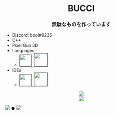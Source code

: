 <h1 align="center">BUCCI</h1>
<h3 align="center">無駄なものを作っています</h3>

- Discord: boo!#9235
- C++ 
- Pixel Gun 3D
- Languages
  - <a href=""><img src="https://raw.githubusercontent.com/yurijserrano/Github-Profile-Readme-Logos/master/programming%20languages/python.svg" width=40 height=40>, <img src="https://raw.githubusercontent.com/yurijserrano/Github-Profile-Readme-Logos/master/programming%20languages/c%2B%2B.svg" width=45 height=45></a>
- IDEs
  - <a href=""><img src="https://raw.githubusercontent.com/yurijserrano/Github-Profile-Readme-Logos/master/text%20editors/vscode.svg" width=40 height=40>,  <img src="https://raw.githubusercontent.com/yurijserrano/Github-Profile-Readme-Logos/master/ides/vs-studio.svg" width=45 height=45>
  
<p align="center">
  <a href=""><img src="https://github-readme-stats.vercel.app/api?username=BUCCImu&show_icons=true&bg_color=242424&text_color=ffffff&title_color=ffffff&&icon_color=ffffff"></a> <br>
             <a href=""><img src="https://komarev.com/ghpvc/?username=BUCCImu&color=green"></a>
  <p aligen="center">
  <a href=""><img src="https://img.shields.io/github/stars/BUCCImu?style=social"></a> ● <a href=""><img src="https://img.shields.io/github/followers/BUCCImu?style=social"></a>
</p>
